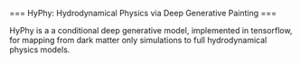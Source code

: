 === HyPhy: Hydrodynamical Physics via Deep Generative Painting ===

HyPhy is a a conditional deep generative model, implemented in tensorflow, for mapping from dark matter only simulations to full hydrodynamical physics models.
